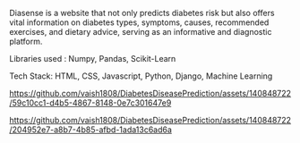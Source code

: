 Diasense is a website that not only predicts diabetes risk but also offers vital information on diabetes
types, symptoms, causes, recommended exercises, and dietary advice, serving as an informative and diagnostic
platform.

Libraries used : Numpy, Pandas, Scikit-Learn

Tech Stack: HTML, CSS, Javascript, Python, Django, Machine Learning


https://github.com/vaish1808/DiabetesDiseasePrediction/assets/140848722/59c10cc1-d4b5-4867-8148-0e7c301647e9

https://github.com/vaish1808/DiabetesDiseasePrediction/assets/140848722/204952e7-a8b7-4b85-afbd-1ada13c6ad6a


